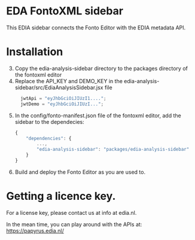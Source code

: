 # EDA FontoXML sidebar
This EDIA sidebar connects the Fonto Editor with the EDIA metadata API.

# Installation
3. Copy the edia-analysis-sidebar directory to the packages directory of the fontoxml editor
2. Replace the API_KEY and DEMO_KEY in the edia-analysis-sidebar/src/EdiaAnalysisSidebar.jsx file 
    ```javascript
      jwtApi = "eyJhbGciOiJIUzI1....";
      jwtDemo = "eyJhbGciOiJIUzI...";
    ```
1. In the config/fonto-manifest.json file of the fontoxml editor, add the sidebar to the dependecies:
    ```javascript
    {
        "dependencies": {
            ...,
            "edia-analysis-sidebar": "packages/edia-analysis-sidebar"
        }
    }
    ```
0. Build and deploy the Fonto Editor as you are used to.

# Getting a licence key.
For a license key, please contact us at info at edia.nl.

In the mean time, you can play around with the APIs at: https://papyrus.edia.nl/ 
